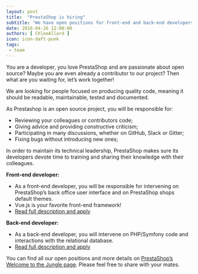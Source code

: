 ```yaml
---
layout: post
title:  "PrestaShop is hiring"
subtitle: "We have open positions for front-end and back-end developers"
date: 2018-04-26 12:00:00
authors: [ ChloeAllard ]
icon: icon-daft-punk
tags:
 - team
---
```


You are a developer, you love PrestaShop and are passionate about open source? Maybe you are even already a contributor to our project? Then what are you waiting for, let’s work together!

We are looking for people focused on producing quality code, meaning it should be readable, maintainable, tested and documented.

As Prestashop is an open source project, you will be responsible for: 

* Reviewing your colleagues or contributors code;
* Giving advice and providing constructive criticism;
* Participating in many discussions, whether on GitHub, Slack or Gitter;
* Fixing bugs without introducing new ones;

In order to maintain its technical leadership, PrestaShop makes sure its developers devote time to training and sharing their knowledge with their colleagues.

**Front-end developer:**
* As a front-end developer, you will be responsible for intervening on PrestaShop’s back office user interface and on PrestaShop shops default themes.
* Vue.js is your favorite front-end framework!
* [Read full description and apply](https://www.welcometothejungle.co/companies/prestashop/jobs/developpeur-front-end_paris)


**Back-end developer:**
* As a back-end developer, you will intervene on PHP/Symfony code and interactions with the relational database.
* [Read full description and apply](https://www.welcometothejungle.co/companies/prestashop/jobs/developpeur-back-end_paris)


You can find all our open positions and more details on [PrestaShop’s Welcome to the Jungle page](https://www.welcometothejungle.co/companies/prestashop). Please feel free to share with your mates.
